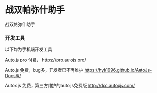 <!--

 * @Author: 梦月時謌
 * @Date: 2022-12-15 22:51:45
 * @LastEditTime: 
-->

# 战双帕弥什助手

战双帕弥什助手

### 开发工具
以下均为手机端开发工具

Auto.js pro 付费，
https://pro.autojs.org/

Auto.js 免费，bug多，开发者已不再维护
https://hyb1996.github.io/AutoJs-Docs/#/
 
Autox.js 免费，第三方维护的auto.js免费版
http://doc.autoxjs.com/

